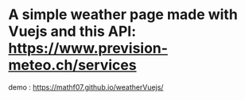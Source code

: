 # A simple weather page made with Vuejs and this API: https://www.prevision-meteo.ch/services

demo : https://mathf07.github.io/weatherVuejs/